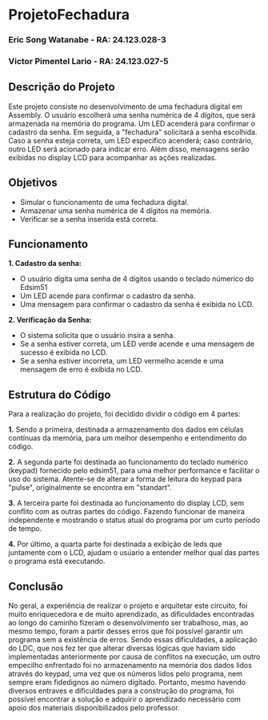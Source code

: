 # ProjetoFechadura
### Eric Song Watanabe - RA: 24.123.028-3
### Victor Pimentel Lario - RA: 24.123.027-5

## Descrição do Projeto
  Este projeto consiste no desenvolvimento de uma fechadura digital em Assembly. O usuário escolherá uma senha numérica de 4 dígitos, que será armazenada na memória do programa.
Um LED acenderá para confirmar o cadastro da senha. Em seguida, a "fechadura" solicitará a senha escolhida. Caso a senha esteja correta, um LED específico acenderá; caso
contrário, outro LED será acionado para indicar erro. Além disso, mensagens serão exibidas no display LCD para acompanhar as ações realizadas.


## Objetivos
- Simular o funcionamento de uma fechadura digital.
- Armazenar uma senha numérica de 4 dígitos na memória.
- Verificar se a senha inserida está correta.

## Funcionamento
**1. Cadastro da senha:**
  - O usuário digita uma senha de 4 dígitos usando o teclado númerico do Edsim51
  - Um LED acende para confirmar o cadastro da senha.
  - Uma mensagem para confirmar o cadastro da senha é exibida no LCD.

**2. Verificação da Senha:**
  - O sistema solicita que o usuário insira a senha.
  - Se a senha estiver correta, um LED verde acende e uma mensagem de sucesso é exibida no LCD.
  - Se a senha estiver incorreta, um LED vermelho acende e uma mensagem de erro é exibida no LCD.

## Estrutura do Código
Para a realização do projeto, foi decidido dividir o código em 4 partes: 

**1.** Sendo a primeira, destinada a armazenamento dos dados em células contínuas da memória, para um melhor desempenho e entendimento do código.

**2.** A segunda parte foi destinada ao funcionamento do teclado numérico (keypad) fornecido pelo edsim51, para uma melhor performance e facilitar o uso do sistema. Atente-se de alterar a forma de leitura do keypad para "pulse", originalmente se encontra em "standart".

**3.** A terceira parte foi destinada ao funcionamento do display LCD, sem conflito com as outras partes do código. Fazendo funcionar de maneira independente e mostrando o status atual do programa por um curto período de tempo.

**4.** Por último, a quarta parte foi destinada a exibição de leds que juntamente com o LCD, ajudam o usúario a entender melhor qual das partes o programa está executando.

## Conclusão
  No geral, a experiência de realizar o projeto e arquitetar este circuito, foi muito enriquecedora e de muito aprendizado, as dificuldades encontradas ao longo do caminho fizeram o desenvolvimento ser trabalhoso, mas, ao mesmo tempo, foram a partir desses erros que foi possível garantir um programa sem a existência de erros. Sendo essas dificuldades, a aplicação do LDC, que nos fez ter que alterar diversas lógicas que haviam sido implementadas anteriormente por causa de conflitos na execução, um outro empecilho enfrentado foi no armazenamento na memória dos dados lidos através do keypad, uma vez que os números lidos pelo programa, nem sempre eram fidedignos ao número digitado. Portanto, mesmo havendo diversos entraves e dificuldades para a construção do programa, foi possível encontrar a solução e adquirir o aprendizado necessário com apoio dos materiais disponibilizados pelo professor.